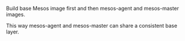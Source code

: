 Build base Mesos image first and then mesos-agent and mesos-master images.

This way mesos-agent and mesos-master can share a consistent base layer.
